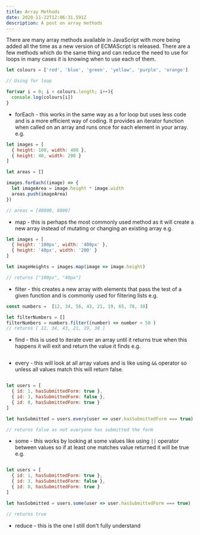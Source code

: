 ```yaml
---
title: Array Methods
date: 2020-11-22T12:06:31.591Z
description: A post on array methods
---
```

There are many array methods available in JavaScript with more being added all the time as a new version of ECMAScript is released. There are a few methods which do the same thing and can reduce the need to use for loops in many cases it is knowing when to use each of them.

```javascript
let colours = ['red', 'blue', 'green', 'yellow', 'purple', 'orange']

// Using for loop

for(var i = 0; i < colours.length; i++){
  console.log(colours[i])
}

```

- forEach - this works in the same way as a for loop but uses less code and is a more efficient way of coding. It provides an iterator function when called on an array and runs once for each element in your array. e.g.

```javascript
let images = [ 
  { height: 100, width: 400 }, 
  { height: 40, width: 200 }
]

let areas = []

images.forEach((image) => {
  let imageArea = image.height * image.width
  areas.push(imageArea)
})

// areas = [40000, 8000]
```


- map - this is perhaps the most commonly used method as it will create a new array instead of mutating or changing an existing array e.g.

```javascript
let images = [ 
  { height: '100px', width: '400px' }, 
  { height: '40px', width: '200' }
]

let imageHeights = images.map(image => image.height)

// returns ["100px", "40px"]
```

- filter - this creates a new array with elements that pass the test of a given function and is commonly used for filtering lists e.g.

```javascript
const numbers =  [12, 34, 56, 43, 21, 19, 65, 78, 38]

let filterNumbers = []
filterNumbers = numbers.filter((number) => number < 50 )
// returns [ 12, 34, 43, 21, 19, 38 ]

```
- find - this is used to iterate over an array until it returns true when this happens it will exit and return the value it finds e.g.

```javascript
```

- every - this will look at all array values and is like using `&&` operator so unless all values match this will return false.

```javascript

let users = [
  { id: 1, hasSubmittedForm: true },
  { id: 3, hasSubmittedForm: false },
  { id: 8, hasSubmittedForm: true }
]

let hasSubmitted = users.every(user => user.hasSubmittedForm === true)

// returns false as not everyone has submitted the form
```

- some - this works by looking at some values like using `||` operator between values so if at least one matches value returned it will be true e.g.

```javascript

let users = [
  { id: 1, hasSubmittedForm: true },
  { id: 3, hasSubmittedForm: false },
  { id: 8, hasSubmittedForm: true }
]

let hasSubmitted = users.some(user => user.hasSubmittedForm === true)

// returns true
```

- reduce - this is the one I still don't fully understand




